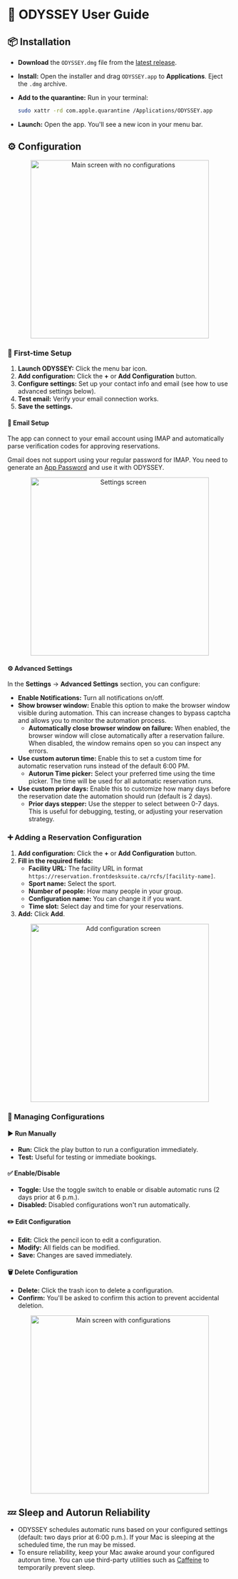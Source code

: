 # 👤 ODYSSEY User Guide

## 📦 Installation

- **Download** the `ODYSSEY.dmg` file from the [latest release](https://github.com/Amet13/ODYSSEY/releases/latest/).
- **Install:** Open the installer and drag `ODYSSEY.app` to **Applications**. Eject the `.dmg` archive.
- **Add to the quarantine:** Run in your terminal:

  ```bash
  sudo xattr -rd com.apple.quarantine /Applications/ODYSSEY.app
  ```

- **Launch:** Open the app. You'll see a new icon in your menu bar.

## ⚙️ Configuration

<div align="center">
  <img src="Images/main-screen-empty.png" width="400" alt="Main screen with no configurations">
</div>

### 🎯 First-time Setup

1. **Launch ODYSSEY:** Click the menu bar icon.
2. **Add configuration:** Click the **+** or **Add Configuration** button.
3. **Configure settings:** Set up your contact info and email (see how to use advanced settings below).
4. **Test email:** Verify your email connection works.
5. **Save the settings.**

#### 📧 Email Setup

The app can connect to your email account using IMAP and automatically parse verification codes for approving reservations.

Gmail does not support using your regular password for IMAP. You need to generate an [App Password](https://support.google.com/mail/answer/185833?hl=en) and use it with ODYSSEY.

<div align="center">
  <img src="Images/settings-screen.png" width="400" alt="Settings screen">
</div>

#### ⚙️ Advanced Settings

In the **Settings** → **Advanced Settings** section, you can configure:

- **Enable Notifications:** Turn all notifications on/off.
- **Show browser window:** Enable this option to make the browser window visible during automation. This can increase changes to bypass captcha and allows you to monitor the automation process.
  - **Automatically close browser window on failure:** When enabled, the browser window will close automatically after a reservation failure. When disabled, the window remains open so you can inspect any errors.
- **Use custom autorun time:** Enable this to set a custom time for automatic reservation runs instead of the default 6:00 PM.
  - **Autorun Time picker:** Select your preferred time using the time picker. The time will be used for all automatic reservation runs.
- **Use custom prior days:** Enable this to customize how many days before the reservation date the automation should run (default is 2 days).
  - **Prior days stepper:** Use the stepper to select between 0-7 days. This is useful for debugging, testing, or adjusting your reservation strategy.

### ➕ Adding a Reservation Configuration

1. **Add configuration:** Click the **+** or **Add Configuration** button.
2. **Fill in the required fields:**
   - **Facility URL:** The facility URL in format `https://reservation.frontdesksuite.ca/rcfs/[facility-name]`.
   - **Sport name:** Select the sport.
   - **Number of people:** How many people in your group.
   - **Configuration name:** You can change it if you want.
   - **Time slot:** Select day and time for your reservations.
3. **Add:** Click **Add**.

<div align="center">
  <img src="Images/add-configuration-screen.png" width="400" alt="Add configuration screen">
</div>

### 🔧 Managing Configurations

#### ▶️ Run Manually

- **Run:** Click the play button to run a configuration immediately.
- **Test:** Useful for testing or immediate bookings.

#### ✅ Enable/Disable

- **Toggle:** Use the toggle switch to enable or disable automatic runs (2 days prior at 6 p.m.).
- **Disabled:** Disabled configurations won't run automatically.

#### ✏️ Edit Configuration

- **Edit:** Click the pencil icon to edit a configuration.
- **Modify:** All fields can be modified.
- **Save:** Changes are saved immediately.

#### 🗑️ Delete Configuration

- **Delete:** Click the trash icon to delete a configuration.
- **Confirm:** You'll be asked to confirm this action to prevent accidental deletion.

<div align="center">
  <img src="Images/main-screen-with-configs.png" width="400" alt="Main screen with configurations">
</div>

## 💤 Sleep and Autorun Reliability

- ODYSSEY schedules automatic runs based on your configured settings (default: two days prior at 6:00 p.m.). If your Mac is sleeping at the scheduled time, the run may be missed.
- To ensure reliability, keep your Mac awake around your configured autorun time. You can use third-party utilities such as [Caffeine](https://www.caffeine-app.net) to temporarily prevent sleep.
